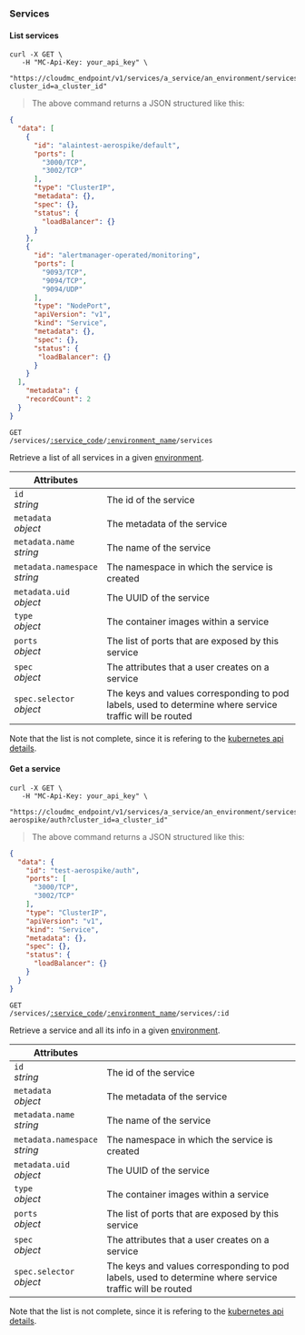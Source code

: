 ### Services

<!-------------------- LIST SERVICES -------------------->

#### List services

```shell
curl -X GET \
   -H "MC-Api-Key: your_api_key" \
   "https://cloudmc_endpoint/v1/services/a_service/an_environment/services?cluster_id=a_cluster_id"
```

> The above command returns a JSON structured like this:

```json
{
  "data": [
    {
      "id": "alaintest-aerospike/default",
      "ports": [
        "3000/TCP",
        "3002/TCP"
      ],
      "type": "ClusterIP",
      "metadata": {},
      "spec": {},
      "status": {
        "loadBalancer": {}
      }
    },
    {
      "id": "alertmanager-operated/monitoring",
      "ports": [
        "9093/TCP",
        "9094/TCP",
        "9094/UDP"
      ],
      "type": "NodePort",
      "apiVersion": "v1",
      "kind": "Service",
      "metadata": {},
      "spec": {},
      "status": {
       "loadBalancer": {}
      }
    }
  ],
    "metadata": {
    "recordCount": 2
  }
}
```

<code>GET /services/<a href="#administration-service-connections">:service_code</a>/<a href="#administration-environments">:environment_name</a>/services</code>

Retrieve a list of all services in a given [environment](#administration-environments).

| Attributes                                 | &nbsp;                                                          |
| ------------------------------------------ | --------------------------------------------------------------- |
| `id` <br/>_string_                         | The id of the service                                           |
| `metadata` <br/>_object_                   | The metadata of the service                                     |
| `metadata.name` <br/>_string_              | The name of the service                                         |
| `metadata.namespace` <br/>_string_         | The namespace in which the service is created                   |
| `metadata.uid` <br/>_object_               | The UUID of the service                                         |
| `type` <br/>_object_                       | The container images within a service                           |
| `ports`<br/>_object_                       | The list of ports that are exposed by this service              |
| `spec`<br/>_object_                        | The attributes that a user creates on a service                 |
| `spec.selector`<br/>_object_               | The keys and values corresponding to pod labels, used to determine where service traffic will be routed |

Note that the list is not complete, since it is refering to the [kubernetes api details](https://github.com/kubernetes/community/blob/master/contributors/devel/sig-architecture/api-conventions.md).

<!-------------------- GET A SERVICE -------------------->

#### Get a service

```shell
curl -X GET \
   -H "MC-Api-Key: your_api_key" \
   "https://cloudmc_endpoint/v1/services/a_service/an_environment/services/test-aerospike/auth?cluster_id=a_cluster_id"
```

> The above command returns a JSON structured like this:

```json
{
  "data": {
    "id": "test-aerospike/auth",
    "ports": [
      "3000/TCP",
      "3002/TCP"
    ],
    "type": "ClusterIP",
    "apiVersion": "v1",
    "kind": "Service",
    "metadata": {},
    "spec": {},
    "status": {
      "loadBalancer": {}
    }
  }
}
```

<code>GET /services/<a href="#administration-service-connections">:service_code</a>/<a href="#administration-environments">:environment_name</a>/services/:id</code>

Retrieve a service and all its info in a given [environment](#administration-environments).

| Attributes                                 | &nbsp;                                                          |
| ------------------------------------------ | --------------------------------------------------------------- |
| `id` <br/>_string_                         | The id of the service                                           |
| `metadata` <br/>_object_                   | The metadata of the service                                     |
| `metadata.name` <br/>_string_              | The name of the service                                         |
| `metadata.namespace` <br/>_string_         | The namespace in which the service is created                   |
| `metadata.uid` <br/>_object_               | The UUID of the service                                         |
| `type` <br/>_object_                       | The container images within a service                           |
| `ports`<br/>_object_                       | The list of ports that are exposed by this service              |
| `spec`<br/>_object_                        | The attributes that a user creates on a service                 |
| `spec.selector`<br/>_object_               | The keys and values corresponding to pod labels, used to determine where service traffic will be routed |

Note that the list is not complete, since it is refering to the [kubernetes api details](https://github.com/kubernetes/community/blob/master/contributors/devel/sig-architecture/api-conventions.md).
